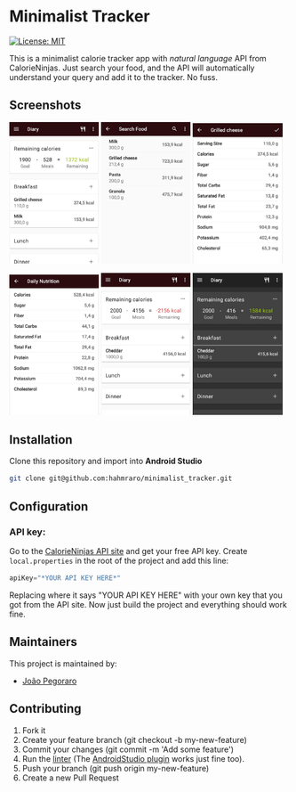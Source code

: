 # Minimalist Tracker  
[![License: MIT](https://img.shields.io/badge/License-MIT-red.svg)](https://opensource.org/licenses/MIT)

This is a minimalist calorie tracker app with *natural language* API from CalorieNinjas.
Just search your food, and the API will automatically understand your query and add it to the tracker.
No fuss.

## Screenshots
<p float="left">
  <img src="https://github.com/hahmraro/minimalist_tracker/blob/master/screenshots/Screenshot1.jpeg" width="32%" />
  <img src="https://github.com/hahmraro/minimalist_tracker/blob/master/screenshots/Screenshot2.jpeg" width="32%" />
  <img src="https://github.com/hahmraro/minimalist_tracker/blob/master/screenshots/Screenshot3.jpeg" width="32%" />
</p>
<p float="left">
  <img src="https://github.com/hahmraro/minimalist_tracker/blob/master/screenshots/Screenshot4.jpeg" width="32%" />
  <img src="https://github.com/hahmraro/minimalist_tracker/blob/master/screenshots/Screenshot5.jpeg" width="32%" />
  <img src="https://github.com/hahmraro/minimalist_tracker/blob/master/screenshots/Screenshot6.jpeg" width="32%" />
</p>

## Installation
Clone this repository and import into **Android Studio**
```bash
git clone git@github.com:hahmraro/minimalist_tracker.git
```

## Configuration
### API key:
Go to the [CalorieNinjas API site](https://calorieninjas.com/api) and get your free API key.
Create `local.properties` in the root of the project and add this line:
```gradle
apiKey="*YOUR API KEY HERE*"
```
Replacing where it says "YOUR API KEY HERE" with your own key that you got from the API site.
Now just build the project and everything should work fine.

## Maintainers
This project is maintained by:
* [João Pegoraro](http://github.com/hahmraro)

## Contributing

1. Fork it
2. Create your feature branch (git checkout -b my-new-feature)
3. Commit your changes (git commit -m 'Add some feature')
4. Run the [linter](https://ktlint.github.io/) (The [AndroidStudio plugin](https://plugins.jetbrains.com/plugin/15057-ktlint-unofficial-) works just fine too).
5. Push your branch (git push origin my-new-feature)
6. Create a new Pull Request
